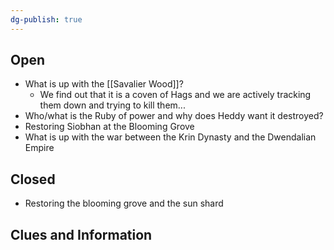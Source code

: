 ```yaml
---
dg-publish: true
---
```

## Open
- What is up with the [[Savalier Wood]]?
	- We find out that it is a coven of Hags and we are actively tracking them down and trying to kill them...
- Who/what is the Ruby of power and why does Heddy want it destroyed?
- Restoring Siobhan at the Blooming Grove
- What is up with the war between the Krin Dynasty and the Dwendalian Empire
## Closed
- Restoring the blooming grove and the sun shard
## Clues and Information

